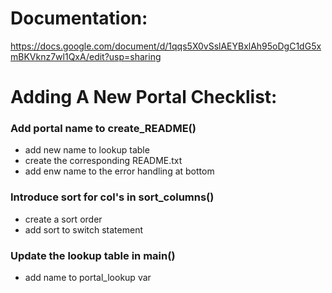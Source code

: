 # Documentation: 
https://docs.google.com/document/d/1qqs5X0vSslAEYBxlAh95oDgC1dG5xmBKVknz7wl1QxA/edit?usp=sharing

# Adding A New Portal Checklist:
### Add portal name to create_README()
  * add new name to lookup table
  * create the corresponding README.txt
  * add enw name to the error handling at bottom

### Introduce sort for col's in sort_columns()
  * create a sort order
  * add sort to switch statement

### Update the lookup table in main()
  * add name to portal_lookup var
